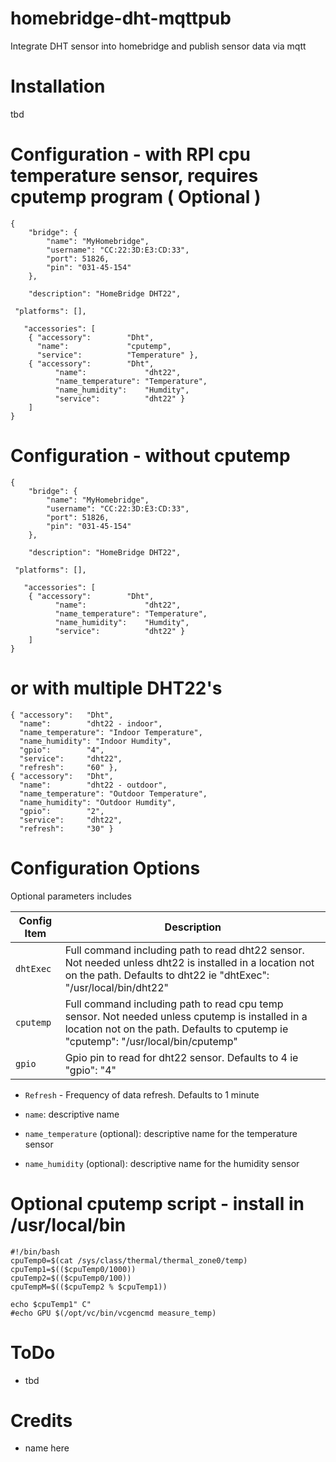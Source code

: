 # homebridge-dht-mqttpub
Integrate DHT sensor into homebridge and publish sensor data via mqtt

# Installation
tbd

# Configuration - with RPI cpu temperature sensor, requires cputemp program ( Optional )

```
{
    "bridge": {
        "name": "MyHomebridge",
        "username": "CC:22:3D:E3:CD:33",
        "port": 51826,
        "pin": "031-45-154"
    },

    "description": "HomeBridge DHT22",

 "platforms": [],

   "accessories": [
	{ "accessory":        "Dht",
	  "name":             "cputemp",
	  "service":          "Temperature" },
	{ "accessory":        "Dht",
          "name":             "dht22",
    	  "name_temperature": "Temperature",
          "name_humidity":    "Humdity",
          "service":          "dht22" }
	]
}
```
# Configuration - without cputemp
```
{
    "bridge": {
        "name": "MyHomebridge",
        "username": "CC:22:3D:E3:CD:33",
        "port": 51826,
        "pin": "031-45-154"
    },

    "description": "HomeBridge DHT22",

 "platforms": [],

   "accessories": [
	{ "accessory":        "Dht",
          "name":             "dht22",
    	  "name_temperature": "Temperature",
          "name_humidity":    "Humdity",
          "service":          "dht22" }
	]
}
```
# or with multiple DHT22's
```
{ "accessory":   "Dht",
  "name":        "dht22 - indoor",
  "name_temperature": "Indoor Temperature",
  "name_humidity": "Indoor Humdity",
  "gpio":        "4",       
  "service":     "dht22",
  "refresh":     "60" },
{ "accessory":   "Dht",
  "name":        "dht22 - outdoor",
  "name_temperature": "Outdoor Temperature",
  "name_humidity": "Outdoor Humdity",
  "gpio":        "2",   
  "service":     "dht22",
  "refresh":     "30" }

```

# Configuration Options

Optional parameters includes

| Config Item | Description |
| --- | --- |
| `dhtExec` | Full command including path to read dht22 sensor.  Not needed unless dht22 is installed in a location not on the path.  Defaults to dht22 ie "dhtExec": "/usr/local/bin/dht22" |
| `cputemp` | Full command including path to read cpu temp sensor.  Not needed unless cputemp is installed in a location not on the path.  Defaults to cputemp ie "cputemp": "/usr/local/bin/cputemp" |
| `gpio` | Gpio pin to read for dht22 sensor.  Defaults to 4 ie "gpio": "4" |

* `Refresh` - Frequency of data refresh. Defaults to 1 minute

* `name`: descriptive name
* `name_temperature` (optional): descriptive name for the temperature sensor
* `name_humidity` (optional): descriptive name for the humidity sensor


# Optional cputemp script - install in /usr/local/bin
```
#!/bin/bash
cpuTemp0=$(cat /sys/class/thermal/thermal_zone0/temp)
cpuTemp1=$(($cpuTemp0/1000))
cpuTemp2=$(($cpuTemp0/100))
cpuTempM=$(($cpuTemp2 % $cpuTemp1))

echo $cpuTemp1" C"
#echo GPU $(/opt/vc/bin/vcgencmd measure_temp)
```
# ToDo

* tbd

# Credits

* name here
